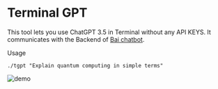 # Terminal GPT

This tool lets you use ChatGPT 3.5 in Terminal without any API KEYS. It communicates with the Backend of [Bai chatbot](https://chatbot.theb.ai).

Usage
```
./tgpt "Explain quantum computing in simple terms"
```
![demo](https://user-images.githubusercontent.com/66430340/233156555-9aed5472-7222-441e-86c8-bb78c133f493.gif)

